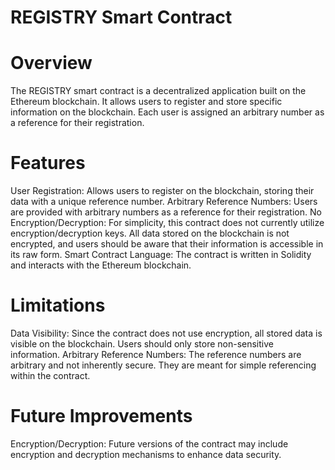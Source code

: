 # REGISTRY Smart Contract


# Overview
The REGISTRY smart contract is a decentralized application built on the Ethereum blockchain. It allows users to register and store specific information on the blockchain. Each user is assigned an arbitrary number as a reference for their registration.

# Features
User Registration: Allows users to register on the blockchain, storing their data with a unique reference number.
Arbitrary Reference Numbers: Users are provided with arbitrary numbers as a reference for their registration.
No Encryption/Decryption: For simplicity, this contract does not currently utilize encryption/decryption keys. All data stored on the blockchain is not encrypted, and users should be aware that their information is accessible in its raw form.
Smart Contract Language: The contract is written in Solidity and interacts with the Ethereum blockchain.

# Limitations
Data Visibility: Since the contract does not use encryption, all stored data is visible on the blockchain. Users should only store non-sensitive information.
Arbitrary Reference Numbers: The reference numbers are arbitrary and not inherently secure. They are meant for simple referencing within the contract.


# Future Improvements
Encryption/Decryption: Future versions of the contract may include encryption and decryption mechanisms to enhance data security.

